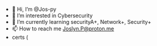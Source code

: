 - 👋 Hi, I’m @Jos-py
- 👀 I’m interested in Cybersecurity
- 🌱 I’m currently learning securityA+, Network+, Security+
- 📫 How to reach me Joslyn.P@proton.me
- certs (



<!---
Jos-py/Jos-py is a ✨ special ✨ repository because its `README.md` (this file) appears on your GitHub profile.
You can click the Preview link to take a look at your changes.
--->
